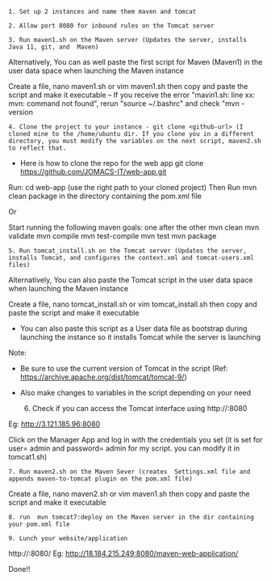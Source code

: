     1. Set up 2 instances and name them maven and tomcat

    2. Allow port 8080 for inbound rules on the Tomcat server

    3. Run maven1.sh on the Maven server (Updates the server, installs Java 11, git, and  Maven) 
Alternatively, You can as well paste the first script for Maven (Maven1) in the user data space when launching the Maven instance
   
Create a file, nano maven1.sh or vim maven1.sh then copy and paste the script and make it executable 
– If you receive the error "mavin1.sh: line xx: mvn: command not found",
rerun "source ~/.bashrc" and check "mvn -version

    4. Clone the project to your instance - git clone <github-url> (I cloned mine to the /home/ubuntu dir. If you clone you in a different directory, you must modify the variables on the next script, maven2.sh to reflect that.
- Here is how to clone the repo for the web app
git clone https://github.com/JOMACS-IT/web-app.git

Run: cd web-app (use the right path to your cloned project)
Then Run mvn clean package in the  directory containing the pom.xml file

Or

Start running the following maven goals: one after the other
mvn clean
mvn validate
mvn compile
mvn test-compile
mvn test
mvn package

    5. Run tomcat_install.sh on the Tomcat server (Updates the server, installs Tomcat, and configures the context.xml and tomcat-users.xml files) 
Alternatively, You can also paste the Tomcat script in the user data space when launching the Maven instance

Create a file, nano tomcat_install.sh or vim tomcat_install.sh then copy and paste the script and make it executable 
- You can also paste this script as a User data file as bootstrap during launching the instance so it installs Tomcat while the server is launching

Note: 
- Be sure to use the current version of Tomcat in the script (Ref: https://archive.apache.org/dist/tomcat/tomcat-9/)
- Also make changes to variables in the script depending on your need

    6. Check if you can access the Tomcat interface using http://<tomcat-server-public-ip>:8080

Eg: http://3.121.185.96:8080

Click on the Manager App and log in with the credentials you set (it is set for user= admin and password= admin for my script. you can modify it in tomcat1.sh)

    7. Run maven2.sh on the Maven Sever (creates  Settings.xml file and appends maven-to-tomcat plugin on the pom.xml file)

Create a file, nano maven2.sh or vim maven1.sh then copy and paste the script and make it executable

    8. run  mvn tomcat7:deploy on the Maven server in the dir containing your pom.xml file

    9. Lunch your website/application

http://<public-ip-of-the-tomcatserver>:8080/<name-of-deployed folder>
Eg: 
http://18.184.215.249:8080/maven-web-application/

Done!!
